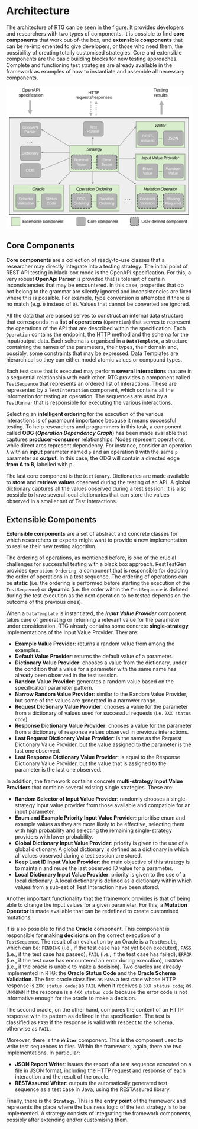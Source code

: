 # Architecture

The architecture of RTG can be seen in the figure. It provides developers and researchers with two types of components. It is possible to find **core components** that work out-of-the box, and **extensible components** that can be re-implemented to give developers, or those who need them, the possibility of creating totally customised strategies. 
Core and extensible components are the basic building blocks for new testing approaches. Complete and functioning test strategies are already available in the framework as examples of how to instantiate and assemble all necessary components.

![RTG Architecture](../../../static/img/architecture.png)

## Core Components
**Core components** are a collection of ready-to-use classes that a researcher may directly integrate into a testing strategy. The initial point of REST API testing in black-box mode is the OpenAPI specification. For this, a very robust **OpenApi Parser** is provided that is tolerant of certain inconsistencies that may be encountered. In this case, properties that do not belong to the grammar are silently ignored and inconsistencies are fixed where this is possible. For example, type conversion is attempted if there is no match (e.g. ```0``` instead of ```0```). Values that cannot be converted are ignored.

All the data that are parsed serves to construct an internal data structure that corresponds in a **list of operations** (```Operation```) that serves to represent the operations of the API that are described within the specification. Each ```Operation``` contains the endpoint, the HTTP method and the schema for the input/output data. 
Each schema is organised in a **```DataTemplate```**, a structure containing the names of the parameters, their types, their domain and, possibly, some constraints that may be expressed. Data Templates are hierarchical so they can either model atomic values or compound types.

Each test case that is executed may perform **several interactions** that are in a sequential relationship with each other. RTG provides a component called ```TestSequence``` that represents an ordered list of interactions. These are represented by a ```TestInteraction``` component, which contains all the information for testing an operation. The sequences are used by a ```TestRunner``` that is responsible for executing the various interactions. 

Selecting an **intelligent ordering** for the execution of the various interactions is of paramount importance because it means successful testing. To help researchers and programmers in this task, a component called **ODG** (***Operation Dependency Graph***) has been made available that captures **producer-consumer** relationships. Nodes represent operations, while direct arcs represent dependency. For instance, consider an operation ```A``` with an **input** parameter named ```p``` and an operation ```B``` with the same ```p``` parameter as **output**. In this case, the ODG will contain a directed edge **from A to B**, labelled with p.

The last core component is the ```Dictionary```. Dictionaries are made available to **store** and **retrieve values** observed during the testing of an API. A global dictionary captures all the values observed during a test session. It is also possible to have several local dictionaries that can store the values observed in a smaller set of Test Interactions.

## Extensible Components
**Extensible components** are a set of abstract and concrete classes for which researchers or experts might want to provide a new implementation to realise their new testing algorithm.

The ordering of operations, as mentioned before, is one of the crucial challenges for successful testing with a black box approach. RestTestGen provides ```Operation Ordering```, a component that is responsible for deciding the order of operations in a test sequence. The ordering of operations can be **static** (i.e. the ordering is performed before starting the execution of the ```TestSequence```) or **dynamic** (i.e. the order within the ```TestSequence``` is defined during the test execution as the next operation to be tested depends on the outcome of the previous ones). 

When a ```DataTemplate``` is instantiated, the ***Input Value Provider*** component takes care of generating or returning a relevant value for the parameter under consideration.
 RTG already contains some concrete **single-strategy** implementations of the Input Value Provider. They are:
- **Example Value Provider**: returns a random value from among the examples. 
- **Default Value Provider**: returns the default value of a parameter.
- **Dictionary Value Provider**: chooses a value from the dictionary, under the condition that a value for a parameter with the same name has already been observed in the test session.
- **Random Value Provider**: generates a random value based on the specification parameter pattern. 
- **Narrow Random Value Provider**: similar to the Random Value Provider, but some of the values are generated in a narrower range.   
- **Request Dictionary Value Provider**: chooses a value for the parameter from a dictionary of values used for successful requests (i.e. ```2XX status code```). 
- **Response Dictionary Value Provider**: chooses a value for the parameter from a dictionary of response values observed in previous interactions. 
- **Last Request Dictionary Value Provider**: is the same as the Request Dictionary Value Provider, but the value assigned to the parameter is the last one observed.   
- **Last Response Dictionary Value Provider**: is equal to the Response Dictionary Value Provider, but the value that is assigned to the parameter is the last one observed. 

In addition, the framework contains concrete **multi-strategy Input Value Providers** that combine several existing single strategies. These are:
- **Random Selector of Input Value Provider**: randomly chooses a single-strategy input value provider from those available and compatible for an input parameter.   
- **Enum and Example Priority Input Value Provider**: prioritise enum and example values as they are more likely to be effective, selecting them with high probability and selecting the remaining single-strategy providers with lower probability. 
- **Global Dictionary Input Value Provider**: priority is given to the use of a global dictionary. A global dictionary is defined as a dictionary in which all values observed during a test session are stored.   
- **Keep Last ID Input Value Provider**: the main objective of this strategy is to maintain and reuse the last observed ID value for a parameter.
- **Local Dictionary Input Value Provider**: priority is given to the use of a local dictionary. A local dictionary is defined as a dictionary within which values from a sub-set of Test Interaction have been stored.

Another important functionality that the framework provides is that of being able to change the input values for a given parameter. For this, a **Mutation Operator** is made available that can be redefined to create customised mutations. 

It is also possible to find the **Oracle** component. This component is responsible for **making decisions** on the correct execution of a ```TestSequence```. The result of an evaluation by an Oracle is a ```TestResult```, which can be: ```PENDING``` (i.e., if the test case has not yet been executed), ```PASS``` (i.e., if the test case has passed), ```FAIL``` (i.e., if the test case has failed), ```ERROR``` (i.e., if the test case has encountered an error during execution), ```UNKNOWN``` (i.e., if the oracle is unable to make a decision). Two oracles are already implemented in RTG: the **Oracle Status Code** and the **Oracle Schema Validation**. The first oracle classifies as ```PASS``` a test case whose HTTP response is ```2XX status code```; as ```FAIL``` when it receives a ```5XX status code```; as ```UNKNOWN``` if the response is a ```4XX status code``` because the error code is not informative enough for the oracle to make a decision.   

The second oracle, on the other hand, compares the content of an HTTP response with its pattern as defined in the specification. The test is classified as ```PASS``` if the response is valid with respect to the schema, otherwise as ```FAIL```.

Moreover, there is the **```Writer```** component. This is the component used to write test sequences to files. Within the framework, again, there are two implementations. In particular:
- **JSON Report Writer**:  issues the report of a test sequence executed on a file in JSON format, including the HTTP request and response of each interaction and the result of the oracle.
- **RESTAssured Writer**: outputs the automatically generated test sequence as a test case in Java, using the RESTAssured library. 

Finally, there is the **```Strategy```**. This is the **entry point** of the framework and represents the place where the business logic of the test strategy is to be implemented. A strategy consists of integrating the framework components, possibly after extending and/or customising them.